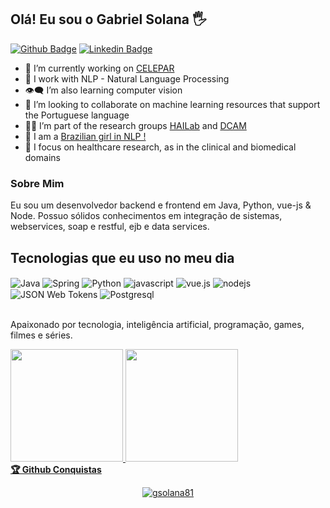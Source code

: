 ## Olá! Eu sou o Gabriel Solana 🖐️

[![Github Badge](https://img.shields.io/badge/-Github-000?style=flat-square&logo=Github&logoColor=white&link=https://github.com/gsolana81)](https://github.com/gsolana81)
[![Linkedin Badge](https://img.shields.io/badge/-LinkedIn-blue?style=flat-square&logo=Linkedin&logoColor=white&link=https://www.linkedin.com/in/gabrielsolana/)](https://www.linkedin.com/in/gabrielsolana/)

- 🔭 I’m currently working on [CELEPAR](http://www.celepar.pr.gov.br/)
- 🌱 I work with NLP - Natural Language Processing
- 👁️‍🗨️ I’m also learning computer vision
- 👯 I’m looking to collaborate on machine learning resources that support the Portuguese language
- 👩‍💻 I’m part of the research groups [HAILab](https://github.com/HAILab-PUCPR) and [DCAM](https://www.ppgia.pucpr.br/pt/?q=node/108)
- :woman: I am a [Brazilian girl in NLP !](https://brasileiraspln.com/)
- 💙 I focus on healthcare research, as in the clinical and biomedical domains

### Sobre Mim
Eu sou um desenvolvedor backend e frontend em Java, Python, vue-js & Node.
Possuo sólidos conhecimentos em integração de sistemas, webservices, soap e restful, ejb e data services.


## Tecnologias que eu uso no meu dia

<div style="display: inline_block">
  <img align="center" alt="Java" src="https://img.shields.io/badge/Java-ED8B00?style=for-the-badge&logo=openjdk&logoColor=white" />
  <img align="center" alt="Spring" src="https://img.shields.io/badge/Spring-6DB33F?style=for-the-badge&logo=spring&logoColor=white" />
  <img align="center" alt="Python" src="https://img.shields.io/badge/Python-3776AB?style=for-the-badge&logo=python&logoColor=white" />
  <img align="center" alt="javascript" src="https://img.shields.io/badge/JavaScript-F7DF1E?style=for-the-badge&logo=javascript&logoColor=black" />
  <img align="center" alt="vue.js" src="https://img.shields.io/badge/Vue.js-35495E?style=for-the-badge&logo=vue.js&logoColor=4FC08D" />
  <img align="center" alt="nodejs" src="https://img.shields.io/badge/Node.js-43853D?style=for-the-badge&logo=node.js&logoColor=white" />
  <img align="center" alt="JSON Web Tokens" src="https://img.shields.io/badge/json%20web%20tokens-323330?style=for-the-badge&logo=json-web-tokens&logoColor=pink" />
  <img align="center" alt="Postgresql" src="https://img.shields.io/badge/PostgreSQL-316192?style=for-the-badge&logo=postgresql&logoColor=white" />
  
  
</div><br/>

Apaixonado por tecnologia, inteligência artificial, programação, games, filmes e séries.

<div>
  <a href="https://github.com/gsolana81">
  <img height="180em" src="https://github-readme-stats.vercel.app/api?username=gsolana81&show_icons=true&theme=dark&include_all_commits=true&count_private=true"/>
  <img height="180em" src="https://github-readme-stats.vercel.app/api/top-langs/?username=gsolana81&layout=compact&langs_count=7&theme=dark"/>
 <br />
  <b>🏆 Github Conquistas</b>
 <br />   
<p align="center"> <a href="https://github.com/gsolana81"><img src="https://github-profile-trophy.vercel.app/?username=gsolana81&margin-w=5&theme=radical" alt="gsolana81" /></a>
</div>
